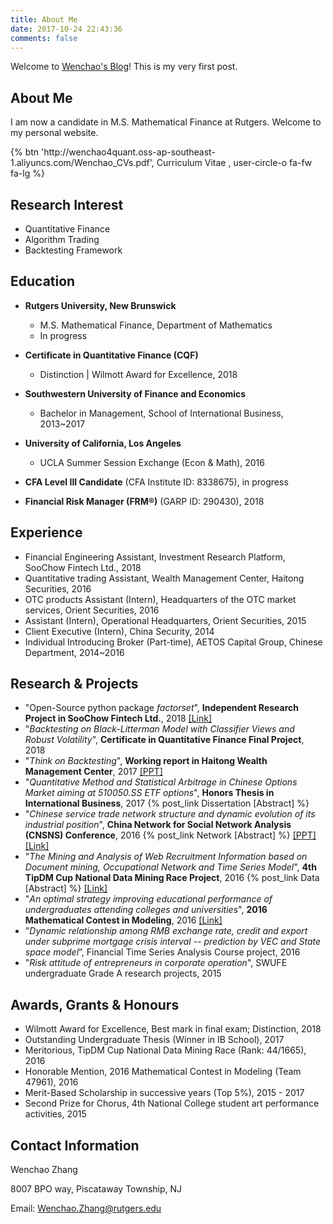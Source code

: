 ```yaml
---
title: About Me
date: 2017-10-24 22:43:36
comments: false
---
```


Welcome to [Wenchao's Blog](http://wenchao4quant.cn/)! This is my very first post.

## <i class="fa fa-user-o"></i> About Me
I am now a candidate in M.S. Mathematical Finance at Rutgers.  Welcome to my personal website.

<p>{% btn 'http://wenchao4quant.oss-ap-southeast-1.aliyuncs.com/Wenchao_CVs.pdf', Curriculum Vitae , user-circle-o fa-fw fa-lg %}</p>

## <i class="fa fa-pencil"></i> Research Interest
- Quantitative Finance
- Algorithm Trading
- Backtesting Framework

## <i class="fa fa-graduation-cap"></i> Education
- **Rutgers University, New Brunswick**
    - M.S. Mathematical Finance, Department of Mathematics
    - In progress

- **Certificate in Quantitative Finance (CQF)**
    - Distinction | Wilmott Award for Excellence, 2018

- **Southwestern University of Finance and Economics**
    - Bachelor in Management, School of International Business, 2013~2017

- **University of California, Los Angeles**
    - UCLA Summer Session Exchange (Econ & Math), 2016

- **CFA Level III Candidate** (CFA Institute ID: 8338675), in progress
- **Financial Risk Manager (FRM®)** (GARP ID: 290430), 2018


## <i class="fa fa-black-tie"></i> Experience
- Financial Engineering Assistant, Investment Research Platform, SooChow Fintech Ltd., 2018
- Quantitative trading Assistant, Wealth Management Center, Haitong Securities, 2016
- OTC products Assistant (Intern), Headquarters of the OTC market services, Orient Securities, 2016
- Assistant (Intern), Operational Headquarters, Orient Securities, 2015
- Client Executive (Intern), China Security, 2014
- Individual Introducing Broker (Part-time), AETOS Capital Group, Chinese Department, 2014~2016

## <i class="fa fa-product-hunt"></i> Research & Projects
- "Open-Source python package *factorset*", **Independent Research Project in SooChow Fintech Ltd.**, 2018 [[Link]](https://factorset.readthedocs.io/)
- "*Backtesting on Black-Litterman Model with Classifier Views and Robust Volatility*", **Certificate in Quantitative Finance Final Project**, 2018
- "*Think on Backtesting*", **Working report in Haitong Wealth Management Center**, 2017 [[PPT]](http://wenchao4quant.oss-ap-southeast-1.aliyuncs.com/research/backtest/Think_on_Backtesting.pdf)
- "*Quantitative Method and Statistical Arbitrage in Chinese Options Market aiming at 510050.SS ETF options*", **Honors Thesis in International Business**, 2017 {% post_link Dissertation [Abstract] %}
- "*Chinese service trade network structure and dynamic evolution of its industrial position*", **China Network for Social Network Analysis (CNSNS) Conference**, 2016 {% post_link Network [Abstract] %} [[PPT]](http://wenchao4quant.oss-ap-southeast-1.aliyuncs.com/research/service/ServicesPPT.pdf) [[Link]](http://cnsns2016.xjtu.edu.cn/)
- "*The Mining and Analysis of Web Recruitment Information based on Document mining, Occupational Network and Time Series Model*", **4th TipDM Cup National Data Mining Race Project**, 2016 {% post_link Data [Abstract] %} [[Link]](http://www.tipdm.org/bdrace/jingsa/20160401/712.html)
- "*An optimal strategy improving educational performance of undergraduates attending colleges and universities*", **2016 Mathematical Contest in Modeling**, 2016 [[Link]](http://www.comap.com/)
- "*Dynamic relationship among RMB exchange rate, credit and export under
subprime mortgage crisis interval -- prediction by VEC and State space model*”,
Financial Time Series Analysis Course project, 2016
- "*Risk attitude of entrepreneurs in corporate operation*", SWUFE undergraduate Grade A research projects, 2015

## <i class="fa fa-trophy"></i> Awards, Grants & Honours
- Wilmott Award for Excellence, Best mark in final exam; Distinction, 2018
- Outstanding Undergraduate Thesis (Winner in IB School), 2017
- Meritorious, TipDM Cup National Data Mining Race (Rank: 44/1665), 2016
- Honorable Mention, 2016 Mathematical Contest in Modeling (Team 47961), 2016
- Merit-Based Scholarship in successive years (Top 5%), 2015 - 2017
- Second Prize for Chorus, 4th National College student art performance activities, 2015

## <i class="fa fa-address-book-o"></i> Contact Information
Wenchao Zhang

8007 BPO way, Piscataway Township, NJ

Email: Wenchao.Zhang@rutgers.edu
